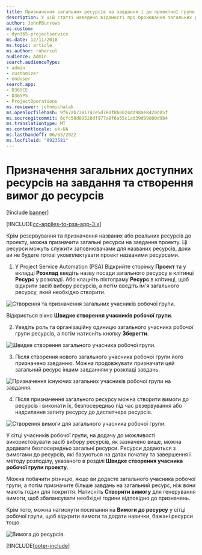 ```yaml
---
title: Призначення загальних ресурсів на завдання і до проектної групи
description: У цій статті наведено відомості про бронювання загальних ресурсів для завдань і команд проектів.
author: JohnPBurrows
ms.custom:
- dyn365-projectservice
ms.date: 12/11/2018
ms.topic: article
ms.author: ruhercul
audience: Admin
search.audienceType:
- admin
- customizer
- enduser
search.app:
- D365CE
- D365PS
- ProjectOperations
ms.reviewer: johnmichalak
ms.openlocfilehash: 9f67ab7381747e5d780f8b0024dd98ae8420d05f
ms.sourcegitcommit: 6cfc50d89528df977a8f6a55c1ad39d99800d9b4
ms.translationtype: MT
ms.contentlocale: uk-UA
ms.lasthandoff: 06/03/2022
ms.locfileid: "8923581"
---
```

# <a name="assign-generic-bookable-resources-to-a-task-and-generate-resource-requirements"></a>Призначення загальних доступних ресурсів на завдання та створення вимог до ресурсів 

[!include [banner](../includes/psa-now-project-operations.md)]

[!INCLUDE[cc-applies-to-psa-app-3.x](../includes/cc-applies-to-psa-app-3x.md)]

Крім резервування та призначення названих або реальних ресурсів до проекту, можна призначити загальні ресурси на завдання проекту. Ці ресурси можуть служити заповнювачами для названих ресурсів, доки ви не будете готові укомплектувати проект названими ресурсами. 

1. У Project Service Automation (PSA) Відкрийте сторінку **Проект** та у вкладці **Розклад** введіть назву посади загального ресурсу в клітинці **Ресурс** у розкладі. Або клацніть піктограму **Ресурс** в клітинці, щоб відкрити засіб вибору ресурсів, а потім введіть ім'я загального ресурсу, який необхідно створити.

![Створення та призначення загальних учасників робочої групи.](media/RM-how-to-9.png)

Відкриється вікно **Швидке створення учасників робочої групи**. 

2. Уведіть роль та організаційну одиницю загального учасника робочої групи ресурсів, а потім натисніть кнопку **Зберегти**.

![Швидке створення загального учасника робочої групи.](media/RM-how-to-10.png)

3. Після створення нового загального учасника робочої групи його призначено завданню. Можна продовжувати призначати цей загальний ресурс іншим завданням у розкладі завдань.

![Призначення існуючих загальних учасників робочої групи на завдання.](media/RM-how-to-11.png)

4. Після призначення загального ресурсу можна створити вимоги до ресурсів і виконати їх, безпосередньо під час резервування або надсилання запиту ресурсу до диспетчера ресурсів.

![Створення вимоги для загального учасника робочої групи.](media/RM-how-to-12.png)

У сітці учасників робочої групи, на додачу до можливості використовувати засіб вибору ресурсів, як зазначено вище, можна додавати безпосередньо загальні ресурси. Ресурси додаються з вимогами до ресурсів, які базуються на датах початку та завершення і методу розподілу, указаного в розділі **Швидке створення учасника робочої групи проекту**.

Можна побачити різницю, якщо ви додасте загального учасника робочої групи, а потім призначите більше завдань на загальний ресурс, ніж вони мають годин для покриття. Натисніть **Створити вимогу** для генерування вимоги, щоб збалансувати необхідні години відповідно до призначень.

Крім того, можна натиснути посилання на **Вимоги до ресурсу** у сітці робочої групи, щоб відкрити вимоги та додати навички, бажані ресурси тощо.

![Вимога до ресурсів.](media/RM-how-to-13.png)



[!INCLUDE[footer-include](../includes/footer-banner.md)]
